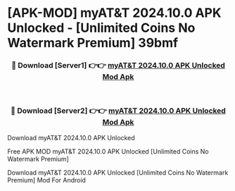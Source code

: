 # [APK-MOD] myAT&T 2024.10.0 APK Unlocked - [Unlimited Coins No Watermark Premium] 39bmf



<div align="center">
<h3>🔴 Download [Server1] 👉👉 <a href="https://momento.my/?title=myAT&T_2024.10.0_APK_Unlocked">myAT&T 2024.10.0 APK Unlocked Mod Apk</a></h3><br>

<h3>🔴 Download [Server2] 👉👉 <a href="https://momento.my/?title=myAT&T_2024.10.0_APK_Unlocked">myAT&T 2024.10.0 APK Unlocked Mod Apk</a></h3>
</div>



Download myAT&T 2024.10.0 APK Unlocked 

Free APK MOD myAT&T 2024.10.0 APK Unlocked [Unlimited Coins No Watermark Premium]

Download myAT&T 2024.10.0 APK Unlocked [Unlimited Coins No Watermark Premium] Mod For Android
